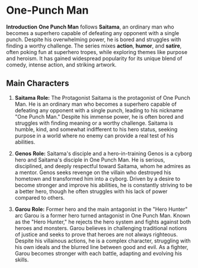 # One-Punch Man
**Introduction**
**One Punch Man** follows **Saitama**, an ordinary man who becomes a superhero capable of defeating any opponent with a single punch. Despite his overwhelming power, he is bored and struggles with finding a worthy challenge. The series mixes **action**, **humor**, and **satire**, often poking fun at superhero tropes, while exploring themes like purpose and heroism. It has gained widespread popularity for its unique blend of comedy, intense action, and striking artwork.

## Main Characters
1. **Saitama**
**Role:** The Protagonist
Saitama is the protagonist of One Punch Man. He is an ordinary man who becomes a superhero capable of defeating any opponent with a single punch, leading to his nickname "One Punch Man." Despite his immense power, he is often bored and struggles with finding meaning or a worthy challenge. Saitama is humble, kind, and somewhat indifferent to his hero status, seeking purpose in a world where no enemy can provide a real test of his abilities.
  
2. **Genos**
**Role:** Saitama's disciple and a hero-in-training
Genos is a cyborg hero and Saitama's disciple in One Punch Man. He is serious, disciplined, and deeply respectful toward Saitama, whom he admires as a mentor. Genos seeks revenge on the villain who destroyed his hometown and transformed him into a cyborg. Driven by a desire to become stronger and improve his abilities, he is constantly striving to be a better hero, though he often struggles with his lack of power compared to others.

3. **Garou**
**Role:** Former hero and the main antagonist in the "Hero Hunter" arc
Garou is a former hero turned antagonist in One Punch Man. Known as the "Hero Hunter," he rejects the hero system and fights against both heroes and monsters. Garou believes in challenging traditional notions of justice and seeks to prove that heroes are not always righteous. Despite his villainous actions, he is a complex character, struggling with his own ideals and the blurred line between good and evil. As a fighter, Garou becomes stronger with each battle, adapting and evolving his skills.
